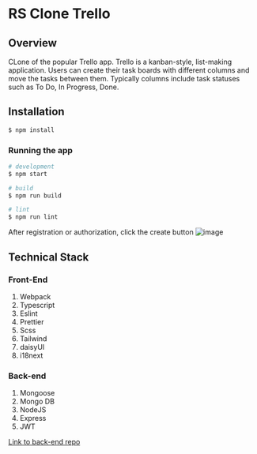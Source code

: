 # RS Clone Trello

## Overview
CLone of the popular Trello app.
Trello is a kanban-style, list-making application. Users can create their task boards with different columns and move the tasks between them. Typically columns include task statuses such as To Do, In Progress, Done. 


## Installation

```bash
$ npm install
```


### Running the app

```bash
# development
$ npm start

# build
$ npm run build

# lint
$ npm run lint
```
After registration or authorization, click the create button
![image](https://user-images.githubusercontent.com/86744568/222076544-0be43575-97d4-4cd7-ac7f-a91509828dc8.png)

## Technical Stack
### Front-End
1. Webpack
2. Typescript
3. Eslint
4. Prettier
5. Scss
6. Tailwind
7. daisyUI
8. i18next

### Back-end
1. Mongoose
2. Mongo DB
3. NodeJS
4. Express
5. JWT

[Link to back-end repo](https://github.com/A-nastasi-a/RS-Clone-backend/tree/main)
